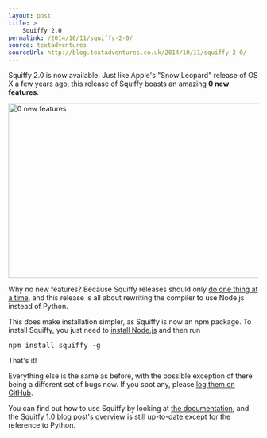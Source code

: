 ```yaml
---
layout: post
title: >
    Squiffy 2.0
permalink: /2014/10/11/squiffy-2-0/
source: textadventures
sourceUrl: http://blog.textadventures.co.uk/2014/10/11/squiffy-2-0/
---
```

Squiffy 2.0 is now available. Just like Apple's "Snow Leopard" release of OS X a few years ago, this release of Squiffy boasts an amazing <strong>0 new features</strong>.

<a href="/images/2014/textadventuresblog.files.wordpress.com-2014-10-snow-leopard-0-new-features.jpg"><img class="aligncenter size-large wp-image-2603" src="/images/2014/textadventuresblog.files.wordpress.com-2014-10-snow-leopard-0-new-features.jpg?w=625" alt="0 new features" width="625" height="351" /></a>

Why no new features? Because Squiffy releases should only <a href="http://docs.textadventures.co.uk/squiffy/roadmap.html">do one thing at a time</a>, and this release is all about rewriting the compiler to use Node.js instead of Python.

This does make installation simpler, as Squiffy is now an npm package. To install Squiffy, you just need to <a href="http://nodejs.org/">install Node.js</a> and then run
<pre>npm install squiffy -g</pre>
That's it!

Everything else is the same as before, with the possible exception of there being a different set of bugs now. If you spot any, please <a href="https://github.com/textadventures/squiffy/issues">log them on GitHub</a>.

You can find out how to use Squiffy by looking at <a href="http://docs.textadventures.co.uk/squiffy/">the documentation</a>, and the <a title="Squiffy 1.0" href="/2014/07/27/squiffy-1-0/">Squiffy 1.0 blog post's overview</a> is still up-to-date except for the reference to Python.